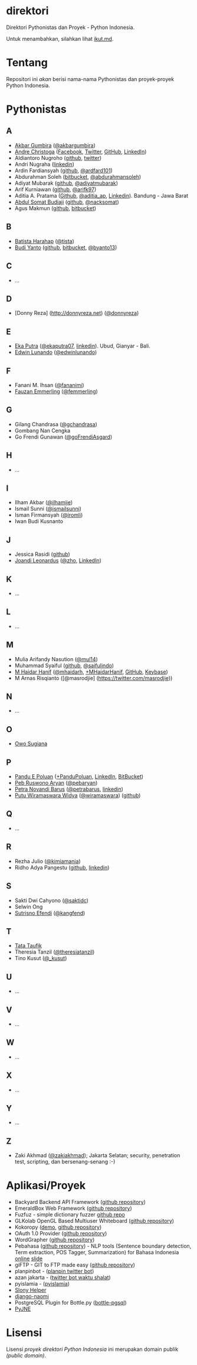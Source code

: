 direktori
=========

Direktori Pythonistas dan Proyek - Python Indonesia.

Untuk menambahkan, silahkan lihat [ikut.md](ikut.md).

Tentang
=======

Repositori ini _akan_ berisi nama-nama Pythonistas dan proyek-proyek Python Indonesia.

Pythonistas
===========

A
-
* [Akbar Gumbira](http://www.akbargumbira.com) ([@akbargumbira](http://www.twitter.com/akbargumbira))
* [Andre Christoga](https://christoga.github.io) ([Facebook](https://www.facebook.com/andrechristoga), [Twitter](https://www.twitter.com/andrechristoga), [GitHub](https://github.com/christoga), [LinkedIn](https://id.linkedin.com/in/andrechristoga))
* Aldiantoro Nugroho ([github](https://github.com/kriwil), [twitter](https://www.twitter.com/kriwil))
* Andri Nugraha ([linkedin](http://id.linkedin.com/in/andrinugraha))
* Ardin Fardiansyah ([github](http://github.com/ardfard), [@ardfard101](https://twitter.com/ardfard101))
* Abdurahman Soleh ([bitbucket](https://bitbucket.org/asoleh), [@abdurahmansoleh](https://twitter.com/abdurahmansoleh))
* Adiyat Mubarak ([github](https://github.com/Keda87), [@adiyatmubarak](https://twitter.com/adiyatmubarak))
* Arif Kurniawan ([github](http://github.com/raisoblast), [@arifk97](https://twitter.com/arifk97))
* Aditia A. Pratama ([Github](https://github.com/aditiapratama), [@aditia_ap](https://twitter.com/aditia_ap), [Linkedin](http://www.linkedin.com/in/aditiapratama)). Bandung - Jawa Barat
* [Abdul Somat Budiaji](http://budiaji.github.io/) ([github](http://github.com/budiaji), [@nacksomat](http://twitter.com/nacksomat))
* Agus Makmun ([github](https://github.com/agusmakmun), [bitbucket](https://bitbucket.org/summonagus/))

B
-

* [Batista Harahap](http://resume.bango29.com) ([@tista](https://twitter.com/tista))
* [Budi Yanto](http://budiyanto.info) ([github](https://github.com/byanto), [bitbucket](https://bitbucket.org/byanto), [@byanto13](https://twitter.com/byanto13))

C
-

* ...

D
-

* [Donny Reza] (http://donnyreza.net) ([@donnyreza](https://twitter.com/donnyreza))

E
-

* [Eka Putra](https://github.com/ekaputra07) ([@ekaputra07](https://twitter.com/ekaputra07), [linkedin](http://www.linkedin.com/in/ekaputra07)). Ubud, Gianyar - Bali.
* [Edwin Lunando](https://github.com/edwinlunando) ([@edwinlunando](https://twitter.com/edwinlunando))

F
-

* Fanani M. Ihsan ([@fananimi](http://twitter.com/fananimi))
* [Fauzan Emmerling](http://www.emfeld.com) ([@femmerling](http://twitter.com/femmerling))

G
-

* Gilang Chandrasa ([@gchandrasa](http://twitter.com/gchandrasa))
* Gombang Nan Cengka
* Go Frendi Gunawan ([@goFrendiAsgard](http://twitter.com/goFrendiAsgard))

H
-

* ...

I
-

* Ilham Akbar ([@ilhamije](http://twitter.com/ilhamije))
* Ismail Sunni ([@ismailsunni](http://twitter.com/ismailsunni))
* Isman Firmansyah ([@iromli](http://twitter.com/iromli))
* Iwan Budi Kusnanto

J
-

* Jessica Rasidi ([github](http://github.com/jessicarasidi))
* [Joandi Leonardus](http://www.joandilee.com) ([@zho](http://twitter.com/zho), [LinkedIn](http://www.linkedin.com/in/joandi))

K
-

* ...

L
-

* ...

M
-

* Mulia Arifandy Nasution ([@mul14](http://twitter.com/mul14))
* Muhammad Syaiful ([github](http://github.com/saifulindo), [@saifulindo](http://twitter.com/saifulindo))
* [M Haidar Hanif](http://mhaidarhanif.org) ([@mhaidarh](https://twitter.com/mhaidarh), [+MHaidarHanif](https://plus.google.com/+MHaidarHanif), [GitHub](https://github.com/mhaidarh), [Keybase](https://keybase.io/mhaidarh))
* M Arnas Risqianto ([@masrodjie] (https://twitter.com/masrodjie))

N
-

* ...

O
-

* [Owo Sugiana](https://bitbucket.org/sugiana)

P
-
* [Pandu E Poluan](http://pandu.poluan.info/) ([+PanduPoluan](https://plus.google.com/+PanduPoluan/), [LinkedIn](https://id.linkedin.com/in/pepoluan), [BitBucket](https://bitbucket.org/pepoluan))
* [Peb Ruswono Aryan](http://github.com/pebbie) ([@pebaryan](http://twitter.com/pebaryan))
* [Petra Novandi Barus](http://petrabarus.net) ([@petrabarus](http://twitter.com/petrabarus), [linkedin](http://id.linkedin.com/in/petrabarus))
* [Putu Wiramaswara Widya](http://wiramaswara.blogspot.com) ([@wiramaswara](https://twitter.com/wiramaswara)) ([github](https://github.com/initrunlevel0))

Q
-

* ...

R
-

* Rezha Julio ([@kimiamania](http://twitter.com/kimiamania))
* Ridho Adya Pangestu ([github](http://github.com/ridhoadya), [linkedin](http://www.linkedin.com/in/ridhoadya))

S
-

* Sakti Dwi Cahyono ([@saktidc](http://twitter.com/saktidc))
* Selwin Ong
* [Sutrisno Efendi](http://github.com/kangfend) ([@kangfend](http://twitter.com/kangfend))

T
-

* [Tata Taufik](https://bitbucket.org/tatataufik/)
* Theresia Tanzil ([@theresiatanzil](http://twitter.com/theresiatanzil))
* Tino Kusut ([@_kusut](http://twitter.com/_kusut))

U
-

* ...

V
-

* ...

W
-

* ...

X
-

* ...

Y
-

* ...

Z
--

* Zaki Akhmad ([@zakiakhmad](http://twitter.com/zakiakhmad)); Jakarta Selatan; security, penetration test, scripting, dan bersenang-senang :-)


Aplikasi/Proyek
===============

* Backyard Backend API Framework ([github repository](https://github.com/femmerling/backyard))
* EmeraldBox Web Framework ([github repository](https://github.com/femmerling/EmeraldBox))
* Fuzfuz - simple dictionary fuzzer [github repo](https://github.com/sakti/fuzfuz)
* GLKolab OpenGL Based Multiuser Whiteboard ([github repository](https://github.com/initrunlevel0/GLKolab))
* Kokoropy ([demo](http://kokoropy.herokuapp.com), [github repository](https://github.com/goFrendiAsgard/kokoropy))
* OAuth 1.0 Provider ([github repository](https://github.com/tistaharahap/oauth1-provider))
* WordGrapher ([github repository](https://github.com/tistaharahap/WordGraph))
* Pebahasa ([github repository](http://github.com/pebbie/pebahasa)) - NLP tools (Sentence boundary detection, Term extraction, POS Tagger, Summarization) for Bahasa Indonesia [online](http://nlp.pebbie.net) [slide](http://www.slideshare.net/pebbie/python-untuk-pemrosesan-teks-bahasa-indonesia)
* giFTP - GIT to FTP made easy ([github repository](https://github.com/ekaputra07/giFTP))
* planpinbot - ([planpin twitter bot](http://twitter.com/planpin))
* azan jakarta - ([twitter bot waktu shalat](http://twitter.com/azanjakarta))
* pyislamia - ([pyislamia](https://bitbucket.org/tatataufik/pyislamia.git))
* [Slony Helper](https://bitbucket.org/sugiana/slony-helper)
* [django-naomi](https://github.com/edwinlunando/django-naomi)
* PostgreSQL Plugin for Bottle.py ([bottle-pgsql](https://github.com/raisoblast/bottle-pgsql))
* [PyJNE](https://github.com/kangfend/py-jne)

Lisensi
=======

Lisensi *proyek direktori Python Indonesia* ini merupakan domain publik _(public domain)_.
